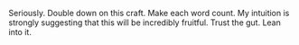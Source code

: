 Seriously. Double down on this craft. Make each word count.
My intuition is strongly suggesting that this will be incredibly fruitful.
Trust the gut.
Lean into it.